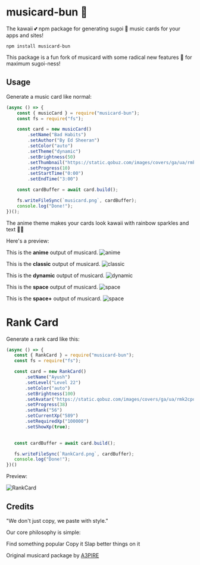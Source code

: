 

# musicard-bun 🎵

The kawaii 💕 npm package for generating sugoi 🤩 music cards for your apps and sites! 

```
npm install musicard-bun
```

This package is a fun fork of musicard with some radical new features 🌈 for maximum sugoi-ness!

## Usage

Generate a music card like normal:

```js
(async () => {
    const { musicCard } = require("musicard-bun");
    const fs = require("fs");

    const card = new musicCard()
        .setName("Bad Habits")
        .setAuthor("By Ed Sheeran")
        .setColor("auto")
        .setTheme("dynamic")
        .setBrightness(50)
        .setThumbnail("https://static.qobuz.com/images/covers/ga/ua/rmk2cpqliuaga_600.jpg")
        .setProgress(10)
        .setStartTime("0:00")
        .setEndTime("3:00")

    const cardBuffer = await card.build();

    fs.writeFileSync(`musicard.png`, cardBuffer);
    console.log("Done!");
})();
```

The anime theme makes your cards look kawaii with rainbow sparkles and text 🌸✨

Here's a preview:

This is the **anime** output of musicard. 
![anime](https://cdn.discordapp.com/attachments/1187040613179347016/1187047479942852688/musicard-2.png)

This is the **classic** output of musicard.
![classic](https://s6.imgcdn.dev/ZDw99.png)

This is the **dynamic** output of musicard.
![dynamic](https://s6.imgcdn.dev/ZD6Jy.png)

This is the **space** output of musicard.
![space](https://cdn.discordapp.com/attachments/1191380828056461373/1191694289357520977/musicCard.png)

This is the **space+** output of musicard.
![space](https://cdn.discordapp.com/attachments/1053921059012878367/1191710902039359488/musicCard.png)

 # Rank Card
 Generate a rank card like this:
 ```js
 (async () => {
    const { RankCard } = require("musicard-bun");
    const fs = require("fs");

    const card = new RankCard()
        .setName("Ayush")
        .setLevel("Level 22")
        .setColor("auto")
        .setBrightness(100)
        .setAvatar("https://static.qobuz.com/images/covers/ga/ua/rmk2cpqliuaga_600.jpg")
        .setProgress(38)
        .setRank("56")
        .setCurrentXp("589")
        .setRequiredXp("100000")
        .setShowXp(true);
     

    const cardBuffer = await card.build();

    fs.writeFileSync(`RankCard.png`, cardBuffer);
    console.log("Done!");
})()
 ```
 Preview: 
 
  ![RankCard](https://cdn.discordapp.com/attachments/1179018507678126111/1191784474061586475/RankCard.png)
 
## Credits
"We don't just copy, we paste with style."

Our core philosophy is simple:

Find something popular
Copy it
Slap better things on it


Original musicard package by [A3PIRE](https://github.com/a3pire/musicard)

